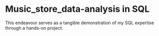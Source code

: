 # Music_store_data-analysis in SQL
This endeavour serves as a tangible demonstration of my SQL expertise through a hands-on project.
